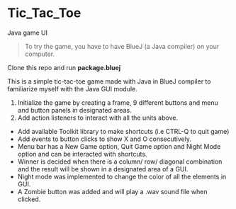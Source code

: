 # Tic_Tac_Toe
 Java game UI

 >To try the game, you have to have BlueJ (a Java compiler) on your computer. 
 
 Clone this repo and run **package.bluej**


This is a simple tic-tac-toe game made with Java in BlueJ compiler to familiarize myself with the Java GUI module. 
1.	Initialize the game by creating a frame, 9 different buttons and menu and button panels in designated areas.
2.	Add action listeners to interact with all the units above. 
- 	Add available Toolkit library to make shortcuts (i.e CTRL-Q to quit game)
- 	Add events to button clicks to show X and O consecutively.
- 	Menu bar has a New Game option, Quit Game option and Night Mode option and can be interacted with shortcuts.
- 	Winner is decided when there is a column/ row/ diagonal combination and the result will be shown in a designated area of a GUI.
- 	Night mode was implemented to change the color of all the elements in GUI.
- 	A Zombie button was added and will play a .wav sound file when clicked.

